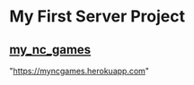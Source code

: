 <!---
# TITLE

## SUB TITLE

Text

_italics_

`highlighted code or varible names`

[links](www.google.com)

- bullet points

line below

---

**bold**

```http
http style
```

> highlighted title

```json
{
  "json_object": [
    {
      "key1": "value1",
      "key2": "value2"
    }
  ]
}
```


Write your README, including the following information:
  - [ ] Link to hosted version
  - [ ] Write a summary of what the project is
  - [ ] Provide clear instructions of how to clone, install dependencies, seed local database, and run tests
  - [ ] Include information about how to create the two `.env` files
  - [ ] Specify minimum versions of `Node.js` and `Postgres` needed to run the project

**Remember that this README is targetted at people who will come to your repo (potentially from your CV or portfolio website) and want to see what you have created, and try it out for themselves(not _just_ to look at your code!). So it is really important to include a link to the hosted version, as well as implement the above `GET /api` endpoint so that it is clear what your api does.**

--->

# My First Server Project

## [my_nc_games](https://myncgames.herokuapp.com)

"https://myncgames.herokuapp.com"
